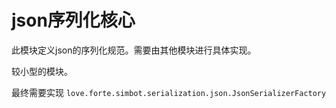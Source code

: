 # json序列化核心

此模块定义json的序列化规范。需要由其他模块进行具体实现。

较小型的模块。

最终需要实现 `love.forte.simbot.serialization.json.JsonSerializerFactory`